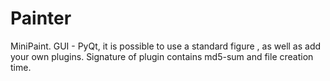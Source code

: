 # Painter
MiniPaint. GUI - PyQt, it is possible to use a standard figure , as well as add your own plugins.
Signature of plugin contains md5-sum and file creation time.
